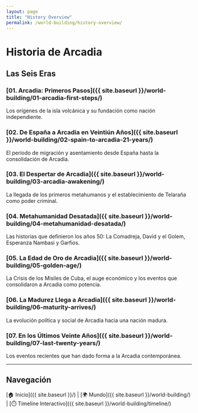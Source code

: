```yaml
---
layout: page
title: "History Overview"
permalink: /world-building/history-overview/
---
```


# Historia de Arcadia

## Las Seis Eras

### [01. Arcadia: Primeros Pasos]({{ site.baseurl }}/world-building/01-arcadia-first-steps/)
Los orígenes de la isla volcánica y su fundación como nación independiente.

### [02. De España a Arcadia en Veintiún Años]({{ site.baseurl }}/world-building/02-spain-to-arcadia-21-years/)
El período de migración y asentamiento desde España hasta la consolidación de Arcadia.

### [03. El Despertar de Arcadia]({{ site.baseurl }}/world-building/03-arcadia-awakening/)
La llegada de los primeros metahumanos y el establecimiento de Telaraña como poder criminal.

### [04. Metahumanidad Desatada]({{ site.baseurl }}/world-building/04-metahumanidad-desatada/)
Las historias que definieron los años 50: La Comadreja, David y el Golem, Esperanza Nambasi y Garfios.

### [05. La Edad de Oro de Arcadia]({{ site.baseurl }}/world-building/05-golden-age/)
La Crisis de los Misiles de Cuba, el auge económico y los eventos que consolidaron a Arcadia como potencia.

### [06. La Madurez Llega a Arcadia]({{ site.baseurl }}/world-building/06-maturity-arrives/)
La evolución política y social de Arcadia hacia una nación madura.

### [07. En los Últimos Veinte Años]({{ site.baseurl }}/world-building/07-last-twenty-years/)
Los eventos recientes que han dado forma a la Arcadia contemporánea.

---

## Navegación

[🏠 Inicio]({{ site.baseurl }}/) | [🌍 Mundo]({{ site.baseurl }}/world-building/) | [⏱️ Timeline Interactivo]({{ site.baseurl }}/world-building/timeline/)